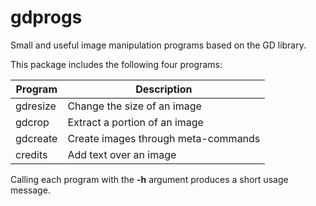 gdprogs
=======

Small and useful image manipulation programs based on the GD library.

This package includes the following four programs:

Program  | Description
---------|------------
gdresize | Change the size of an image
gdcrop   | Extract a portion of an image
gdcreate | Create images through meta-commands
credits  | Add text over an image

Calling each program with the **-h** argument produces a short usage message.
